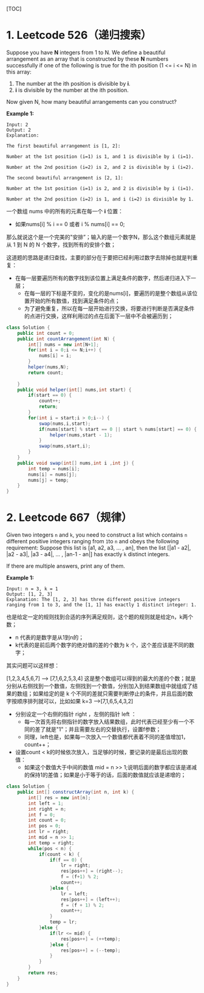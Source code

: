 [TOC]

# 1. Leetcode 526（递归搜索）

Suppose you have **N** integers from 1 to N. We define a beautiful arrangement as an array that is constructed by these **N** numbers successfully if one of the following is true for the ith position (1 <= i <= N) in this array:

1. The number at the ith position is divisible by **i**.
2. **i** is divisible by the number at the ith position.

Now given N, how many beautiful arrangements can you construct?

**Example 1:**

```
Input: 2
Output: 2
Explanation: 

The first beautiful arrangement is [1, 2]:

Number at the 1st position (i=1) is 1, and 1 is divisible by i (i=1).

Number at the 2nd position (i=2) is 2, and 2 is divisible by i (i=2).

The second beautiful arrangement is [2, 1]:

Number at the 1st position (i=1) is 2, and 2 is divisible by i (i=1).

Number at the 2nd position (i=2) is 1, and i (i=2) is divisible by 1.
```

一个数组 nums 中的所有的元素在每一个 **i** 位置：

- 如果nums[i] % i == 0 或者 i % nums[i] == 0;

那么就说这个是一个完美的"安排”；输入的是一个数字N，那么这个数组元素就是从 1 到 N 的 N 个数字，找到所有的安排个数；

这道题的思路是递归查找，主要的部分在于要把已经利用过数字去除掉也就是判重复：

- 在每一层要遍历所有的数字找到该位置上满足条件的数字，然后递归进入下一层；
  - 在每一层的下标是不变的，变化的是nums[i]，要遍历的是整个数组从该位置开始的所有数值，找到满足条件的点；
  - 为了避免重复，所以在每一层开始进行交换，将要进行判断是否满足条件的点进行交换，这样利用过的点在后面下一层中不会被遍历到；

```java
class Solution {
    public int count = 0;
    public int countArrangement(int N) {
        int[] nums = new int[N+1];
        for(int i = 0;i <= N;i++) {
            nums[i] = i;
        }
        helper(nums,N);
        return count;
        
    }
    public void helper(int[] nums,int start) {
        if(start == 0) {
            count++;
            return;
        }
        for(int i = start;i > 0;i--) {
            swap(nums,i,start);
            if(nums[start] % start == 0 || start % nums[start] == 0) {
                helper(nums,start - 1);
            }
            swap(nums,start,i);
        }
    }
    public void swap(int[] nums,int i ,int j) {
        int temp = nums[i];
        nums[i] = nums[j];
        nums[j] = temp;
    }
}
```

# 2. Leetcode 667（规律）

Given two integers `n` and `k`, you need to construct a list which contains `n` different positive integers ranging from `1`to `n` and obeys the following requirement: 
Suppose this list is [a1, a2, a3, ... , an], then the list [|a1 - a2|, |a2 - a3|, |a3 - a4|, ... , |an-1 - an|] has exactly `k` distinct integers.

If there are multiple answers, print any of them.

**Example 1:**

```
Input: n = 3, k = 1
Output: [1, 2, 3]
Explanation: The [1, 2, 3] has three different positive integers ranging from 1 to 3, and the [1, 1] has exactly 1 distinct integer: 1.
```

也是给定一定的规则找到合适的序列满足规则，这个题的规则就是给定n，k两个数；

- n 代表的是数字是从1到n的；
- k代表的是前后两个数字的绝对值的差的个数为 k 个，这个差应该是不同的数字；

其实问题可以这样想：

[1,2,3,4,5,6,7] —> [7,1,6,2,5,3,4] 这是整个数组可以得到的最大的差的个数；就是分别从右侧找到一个数值，左侧找到一个数值，分别加入到结果数组中就组成了结果的数组；如果给定的是 k 个不同的差就只需要判断停止的条件，并且后面的数字按顺序排列就可以，比如如果 k=3 —>[7,1,6,5,4,3,2]

- 分别设定一个右侧的指针 right ，左侧的指针 left ：
  - 每一次首先将右侧指针的数字放入结果数组，此时代表已经至少有一个不同的差了就是"1"；并且需要左右的交替执行，设置f参数；
  - 同理，left也是，如果每一次放入一个数值都代表着不同的差值增加1，count++；
- 设置count < k的时候依次放入，当足够的时候，要记录的是最后出现的数值：
  - 如果这个数值大于中间的数值 mid = n >> 1;说明后面的数字都应该是递减的保持1的差值；如果是小于等于的话，后面的数值就应该是递增的；

```java
class Solution {
    public int[] constructArray(int n, int k) {
        int[] res = new int[n];
        int left = 1;
        int right = n;
        int f = 0;
        int count = 0;
        int pos = 0;
        int lr = right;
        int mid = n >> 1;
        int temp = right;
        while(pos < n) {
            if(count < k) {
                if(f == 0) {
                    lr = right;
                    res[pos++] = (right--);
                    f = (f+1) % 2;
                    count++;
                }else {
                    lr = left;
                    res[pos++] = (left++);
                    f = (f + 1) % 2;
                    count++;
                }
                temp = lr;
            }else {
                if(lr <= mid) {
                    res[pos++] = (++temp);
                }else {
                    res[pos++] = (--temp);
                }
            }
        }
        return res;
    }
}
```



